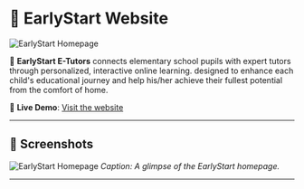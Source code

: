 # 🌟 EarlyStart Website  

![EarlyStart Homepage](https://drive.google.com/uc?export=view&id=1Sxdf_hBAKbdrCboKsDv2A2cM3bXBfebj)

🚀 **EarlyStart E-Tutors** connects elementary school pupils with expert tutors through personalized, interactive online learning. designed to enhance each child's educational journey and help his/her achieve their fullest potential from the comfort of home.  

🔗 **Live Demo**: [Visit the website](https://earlystart.netlify.app)  

---

## 📸 **Screenshots**  
![EarlyStart Homepage](https://drive.google.com/uc?export=view&id=1Sxdf_hBAKbdrCboKsDv2A2cM3bXBfebj) 
*Caption: A glimpse of the EarlyStart homepage.*  

---
 
